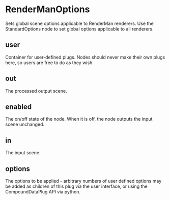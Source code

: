# RenderManOptions

Sets global scene options applicable to RenderMan
renderers. Use the StandardOptions node to set
global options applicable to all renderers.

## user 

 Container for user-defined plugs. Nodes
should never make their own plugs here,
so users are free to do as they wish. 

## out 

 The processed output scene. 

## enabled 

 The on/off state of the node. When it is off, the node outputs the input scene unchanged. 

## in 

 The input scene 

## options 

 The options to be applied - arbitrary numbers of user defined options may be added
as children of this plug via the user interface, or using the CompoundDataPlug API via
python. 

